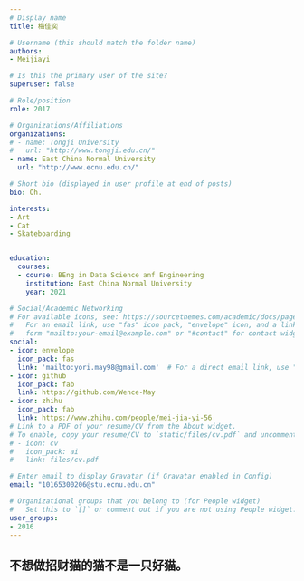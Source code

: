 ```yaml
---
# Display name
title: 梅佳奕

# Username (this should match the folder name)
authors:
- Meijiayi

# Is this the primary user of the site?
superuser: false

# Role/position
role: 2017

# Organizations/Affiliations
organizations:
# - name: Tongji University
#   url: "http://www.tongji.edu.cn/"
- name: East China Normal University
  url: "http://www.ecnu.edu.cn/"

# Short bio (displayed in user profile at end of posts)
bio: Oh.

interests:
- Art
- Cat
- Skateboarding


education:
  courses:
  - course: BEng in Data Science anf Engineering
    institution: East China Normal University
    year: 2021

# Social/Academic Networking
# For available icons, see: https://sourcethemes.com/academic/docs/page-builder/#icons
#   For an email link, use "fas" icon pack, "envelope" icon, and a link in the
#   form "mailto:your-email@example.com" or "#contact" for contact widget.
social:
- icon: envelope
  icon_pack: fas
  link: 'mailto:yori.may98@gmail.com'  # For a direct email link, use "mailto:test@example.org".
- icon: github
  icon_pack: fab
  link: https://github.com/Wence-May
- icon: zhihu
  icon_pack: fab
  link: https://www.zhihu.com/people/mei-jia-yi-56
# Link to a PDF of your resume/CV from the About widget.
# To enable, copy your resume/CV to `static/files/cv.pdf` and uncomment the lines below.
# - icon: cv
#   icon_pack: ai
#   link: files/cv.pdf

# Enter email to display Gravatar (if Gravatar enabled in Config)
email: "10165300206@stu.ecnu.edu.cn"

# Organizational groups that you belong to (for People widget)
#   Set this to `[]` or comment out if you are not using People widget.
user_groups:
- 2016
---
```


## 不想做招财猫的猫不是一只好猫。